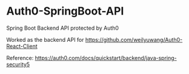 # Auth0-SpringBoot-API
Spring Boot Backend API protected by Auth0

Worked as the backend API for https://github.com/weilyuwang/Auth0-React-Client


Reference: https://auth0.com/docs/quickstart/backend/java-spring-security5